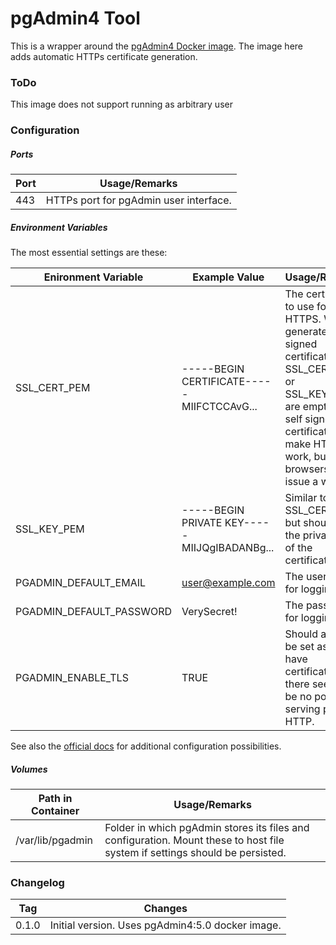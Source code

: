 # pgAdmin4 Tool 

This is a wrapper around the [pgAdmin4 Docker image](https://hub.docker.com/r/dpage/pgadmin4). The image here adds automatic HTTPs certificate generation.

### ToDo

This image does not support running as arbitrary user


### Configuration

##### Ports

| Port | Usage/Remarks                          |
| ---- | -------------------------------------- |
| 443  | HTTPs port for pgAdmin user interface. |

##### Environment Variables

The most essential settings are these:

| Enironment Variable      | Example  Value                                    | Usage/Remarks                                                |
| ------------------------ | ------------------------------------------------- | ------------------------------------------------------------ |
| SSL_CERT_PEM             | -----BEGIN CERTIFICATE-----<br/>MIIFCTCCAvG...    | The certificate to use for HTTPS. Will generate a self signed certificate if SSL_CERT_PEM or SSL_KEY_PEM are empty. The self signed certificate will make HTTPS work, but browsers will issue a warning. |
| SSL_KEY_PEM              | -----BEGIN PRIVATE KEY-----<br/>MIIJQgIBADANBg... | Similar to SSL_CERT_PEM but should hold the private key of the certificate. |
| PGADMIN_DEFAULT_EMAIL    | user@example.com                                  | The username for logging in.                                 |
| PGADMIN_DEFAULT_PASSWORD | VerySecret!                                       | The password for logging in.                                 |
| PGADMIN_ENABLE_TLS       | TRUE                                              | Should always be set as we have certificates and there seems to be no point on serving plain HTTP. |

See also the [official docs](https://www.pgadmin.org/docs/pgadmin4/latest/container_deployment.html) for additional configuration possibilities.

##### Volumes

| Path in Container | Usage/Remarks                                                |
| ----------------- | ------------------------------------------------------------ |
| /var/lib/pgadmin  | Folder in which pgAdmin stores its files and configuration. Mount these to host file system if settings should be persisted. |


### Changelog

| Tag   | Changes                                          |
| ----- | ------------------------------------------------ |
| 0.1.0 | Initial version. Uses pgAdmin4:5.0 docker image. |
